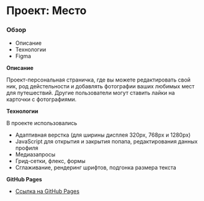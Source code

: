 # Проект: Место

### Обзор
* Описание
* Технологии
* Figma

**Описание**

Проект-персональная страничка, где вы можете редактировать свой ник, род дейстельности и добавлять фотографии ваших любимых мест для путешествий. Другие пользователи могут ставить лайки на карточки с фотографиями.

**Технологии**

В проекте использовались 
* Адаптивная верстка (для ширины дисплея 320px, 768px и 1280px)
* JavaScript для открытия и закрытия попапа, редактирования данных профиля
* Медиазапросы
* Грид-сетки, флекс, формы
* Сглаживание, рендеринг шрифтов, подгонка размера текста


**GitHub Pages**

* [Ссылка на GitHub Pages](https://anastasiapovarkova.github.io/mesto/)
